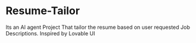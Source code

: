 # Resume-Tailor
Its an AI agent Project That tailor the resume based on user requested Job Descriptions. Inspired by Lovable UI
